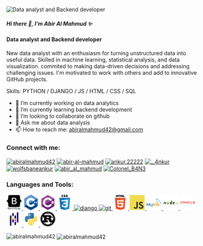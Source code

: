 ![Data analyst and Backend developer](https://media.licdn.com/dms/image/D4D16AQENU6SlwcLfTw/profile-displaybackgroundimage-shrink_350_1400/0/1696436544783?e=1701907200&v=beta&t=yuSGG9FxMmfFIjRv7zfKhrzYyBpWOr_Z1ecS8M1adJA)

##### Hi there 👋, I'm Abir Al Mahmud ✨
#### Data analyst and Backend developer


New data analyst with an enthusiasm for turning unstructured data into useful data. Skilled in machine learning, statistical analysis, and data visualization. commited to making data-driven decisions and addressing challenging issues. I'm motivated to work with others and add to innovative GitHub projects.

Skills: PYTHON / DJANGO / JS / HTML / CSS / SQL

- 🔭 I’m currently working on data analytics 
- 🌱 I’m currently learning backend development 
- 👯 I’m looking to collaborate on github 
- 💬 Ask me about data analysis 
- 📫 How to reach me: abiralmahmud42@gmail.com 


<h3 align="left">Connect with me:</h3>
<p align="left">
<a href="https://codepen.io/abiralmahmud42" target="blank"><img align="center" src="https://raw.githubusercontent.com/rahuldkjain/github-profile-readme-generator/master/src/images/icons/Social/codepen.svg" alt="abiralmahmud42" height="30" width="40" /></a>
<a href="https://linkedin.com/in/abir-al-mahmud" target="blank"><img align="center" src="https://raw.githubusercontent.com/rahuldkjain/github-profile-readme-generator/master/src/images/icons/Social/linked-in-alt.svg" alt="abir-al-mahmud" height="30" width="40" /></a>
<a href="https://fb.com/ankur.22222" target="blank"><img align="center" src="https://raw.githubusercontent.com/rahuldkjain/github-profile-readme-generator/master/src/images/icons/Social/facebook.svg" alt="ankur.22222" height="30" width="40" /></a>
<a href="https://instagram.com/_.4nkur" target="blank"><img align="center" src="https://raw.githubusercontent.com/rahuldkjain/github-profile-readme-generator/master/src/images/icons/Social/instagram.svg" alt="_.4nkur" height="30" width="40" /></a>
<a href="https://www.hackerrank.com/wolfsbaneankur" target="blank"><img align="center" src="https://raw.githubusercontent.com/rahuldkjain/github-profile-readme-generator/master/src/images/icons/Social/hackerrank.svg" alt="wolfsbaneankur" height="30" width="40" /></a>
<a href="https://www.leetcode.com/abir_al_mahmud" target="blank"><img align="center" src="https://raw.githubusercontent.com/rahuldkjain/github-profile-readme-generator/master/src/images/icons/Social/leet-code.svg" alt="abir_al_mahmud" height="30" width="40" /></a>
<a href="https://www.reddit.com/user/Colonel_B4N3" target="blank"><img align="center" src="https://www.google.com/url?sa=i&url=https%3A%2F%2Fwww.iconpacks.net%2Ffree-icon%2Freddit-logo-2436.html&psig=AOvVaw2XAarIBr0ZsCuKMYfFebu2&ust=1696530321964000&source=images&cd=vfe&ved=0CBEQjRxqFwoTCMjK6JaC3YEDFQAAAAAdAAAAABAE" alt="Colonel_B4N3" height="30" width="40" /></a>
</p>

<h3 align="left">Languages and Tools:</h3>
<p align="left"> <a href="https://getbootstrap.com" target="_blank" rel="noreferrer"> <img src="https://raw.githubusercontent.com/devicons/devicon/master/icons/bootstrap/bootstrap-plain-wordmark.svg" alt="bootstrap" width="40" height="40"/> </a> <a href="https://www.w3schools.com/cpp/" target="_blank" rel="noreferrer"> <img src="https://raw.githubusercontent.com/devicons/devicon/master/icons/cplusplus/cplusplus-original.svg" alt="cplusplus" width="40" height="40"/> </a> <a href="https://www.w3schools.com/cs/" target="_blank" rel="noreferrer"> <img src="https://raw.githubusercontent.com/devicons/devicon/master/icons/csharp/csharp-original.svg" alt="csharp" width="40" height="40"/> </a> <a href="https://www.w3schools.com/css/" target="_blank" rel="noreferrer"> <img src="https://raw.githubusercontent.com/devicons/devicon/master/icons/css3/css3-original-wordmark.svg" alt="css3" width="40" height="40"/> </a> <a href="https://www.djangoproject.com/" target="_blank" rel="noreferrer"> <img src="https://cdn.worldvectorlogo.com/logos/django.svg" alt="django" width="40" height="40"/> </a> <a href="https://git-scm.com/" target="_blank" rel="noreferrer"> <img src="https://www.vectorlogo.zone/logos/git-scm/git-scm-icon.svg" alt="git" width="40" height="40"/> </a> <a href="https://www.w3.org/html/" target="_blank" rel="noreferrer"> <img src="https://raw.githubusercontent.com/devicons/devicon/master/icons/html5/html5-original-wordmark.svg" alt="html5" width="40" height="40"/> </a> <a href="https://developer.mozilla.org/en-US/docs/Web/JavaScript" target="_blank" rel="noreferrer"> <img src="https://raw.githubusercontent.com/devicons/devicon/master/icons/javascript/javascript-original.svg" alt="javascript" width="40" height="40"/> </a> <a href="https://www.mysql.com/" target="_blank" rel="noreferrer"> <img src="https://raw.githubusercontent.com/devicons/devicon/master/icons/mysql/mysql-original-wordmark.svg" alt="mysql" width="40" height="40"/> </a> <a href="https://nodejs.org" target="_blank" rel="noreferrer"> <img src="https://raw.githubusercontent.com/devicons/devicon/master/icons/nodejs/nodejs-original-wordmark.svg" alt="nodejs" width="40" height="40"/> </a> <a href="https://www.oracle.com/" target="_blank" rel="noreferrer"> <img src="https://raw.githubusercontent.com/devicons/devicon/master/icons/oracle/oracle-original.svg" alt="oracle" width="40" height="40"/> </a> <a href="https://pandas.pydata.org/" target="_blank" rel="noreferrer"> <img src="https://raw.githubusercontent.com/devicons/devicon/2ae2a900d2f041da66e950e4d48052658d850630/icons/pandas/pandas-original.svg" alt="pandas" width="40" height="40"/> </a> <a href="https://www.python.org" target="_blank" rel="noreferrer"> <img src="https://raw.githubusercontent.com/devicons/devicon/master/icons/python/python-original.svg" alt="python" width="40" height="40"/> </a> <a href="https://www.rust-lang.org" target="_blank" rel="noreferrer"> <img src="https://raw.githubusercontent.com/devicons/devicon/master/icons/rust/rust-plain.svg" alt="rust" width="40" height="40"/> </a> </p>

<p><img align="left" src="https://github-readme-stats.vercel.app/api/top-langs?username=abiralmahmud42&show_icons=true&locale=en&layout=compact" alt="abiralmahmud42" /></p>

<p>&nbsp;<img align="center" src="https://github-readme-stats.vercel.app/api?username=abiralmahmud42&show_icons=true&locale=en" alt="abiralmahmud42" /></p>
